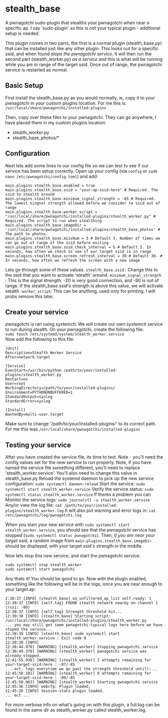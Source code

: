 # stealth_base
A pwnagotchi sudo-plugin that stealths your pwnagotchi when near a specific ap.
I say  'sudo-plugin' as this is not your typical plugin - additional setup is needed.  

This plugin comes in two parts, the first is a normal plugin (stealth_base.py) that can be installed
just like any other plugin. This looks out for a specific ssid, and when found *stops the pwnagotchi service*.
It will then run the second part (stealth_worker.py) *as a service* and this is what will be running
while you are in range of the target ssid. Once out of range, the pwnagotchi service is restarted as normal.

## Basic Setup
First install the stealth_base.py as you would normally, ie, copy it to your pwnagotchi in your custom plugins location.
For me this is:  
``/usr/local/share/pwnagotchi/installed-plugins``

Then, copy over these files to your pwnagotchi. They can go anywhere, I have placed them in my custom plugins location:
- stealth_worker.py
- stealth_base_photos/*  

## Configuration
Next lets add some lines to our config file so we can test to see if our service has been setup correctly.
Open up your config (via `config` or `sudo nano /etc/pwnagotchi/config.toml`) and add:
```
main.plugins.stealth_base.enabled = true
main.plugins.stealth_base.ssid = "your-ap-ssid-here" # Required. The ssid to stealth around
main.plugins.stealth_base.minimum_signal_strength = -85 # Required. The lowest singnal strength allowed before we consider te ssid out of range
main.plugins.stealth_base.worker_script = "/usr/local/share/pwnagotchi/installed-plugins/stealth_worker.py" # Required. The script to run when stealthing
main.plugins.stealth_base.imageDir = '/usr/local/share/pwnagotchi/installed-plugins/stealth_base_photos' # The path to photos.
main.plugins.stealth_base.missNum = 3 # Default 3. Number of times we can go out of range of the ssid before exiting
main.plugins.stealth_base.ssid_check_interval = 5 # Default 5. In seconds, how often we check to see if our target ssid is in range
main.plugins.stealth_base.screen_refresh_interval = 30 # Default 30. # In seconds, how often we refresh the screen with a new image
```  
Lets go through some of these values. 
`stealth_base.ssid` : Change this to the ssid that you want to activate 'stealth' around.
`minimum_signal_strength` : This is the signal strength. -20 is very good connection, and -90 is out of range. If the stealth_base.ssid's strength is above this value, we will activate stealth.
`worker_script`: This can be anything, used only for printing. I will probs remove this later. 

## Create your service  
pwnagotchi is ran using systemctl. We will create our own systemctl service to run during stealth.
On your pwnagotchi, create the following file:  
``sudo touch /etc/systemd/system/stealth_worker.service``  
Now add the following to this file:  
```
[Unit]
Description=Stealth Worker Service
After=network.target

[Service]
ExecStart=/usr/bin/python /path/to/your/installed-plugins/stealth_worker.py
Restart=no
User=root
WorkingDirectory=/path/to/your/installed-plugins/
Environment=PYTHONUNBUFFERED=1
StandardOutput=syslog
StandardError=syslog

[Install]
WantedBy=multi-user.target
```   
Make sure to change '/path/to/your/installed-plugins/' to its correct path. For me this was ``/usr/local/share/pwnagotchi/installed-plugins``  

## Testing your service
After you have created the service file, its time to test. Note - you'll need the config values set for the new service to run properly. Note, if you have named the service file something different, you'll need to replace 'stealth_worker.service'.  You'll also need to change this value in stealth_base.py
Reload the systemd daemon to pick up the new service configuration:
`sudo systemctl daemon-reload`
Start the service:
`sudo systemctl start stealth_worker.service`
Verify the service status:
`sudo systemctl status stealth_worker.service`
If theres a problem you can Monitor the service logs:
`sudo journalctl -u stealth_worker.service`
Any/or view the log file:
`cat /path/to/your/installed-plugins/stealth_worker.log`
It will also put warning and error logs in:
`cat /etc/pwnagotchi/log/pwnagotchi.log`

When you start your new service with `sudo systemctl start stealth_worker.service`, you should see that the pwnagotchi service has stopped (`sudo systemctl status pwnagotchi`). Then, *if you are near your target ssid*, a random image from  `main.plugins.stealth_base.imageDir` should be displayed, with your target ssid's strength in the middle.

Now lets stop this new service, and start the pwnagotchi service:
```
sudo systemctl stop stealth_worker
sudo systemctl start pwnagotchi
```
Any thats it! You should be good to go. Now with the plugin enabled, something like the following will be in the logs, once you are near enough to your target ap:
```
2:30:37 [INFO] [stealth_base] on_unfiltered_ap_list self.ready: 1
12:30:37 [INFO] {self.tag} FOUND stealth network nearby on channel 1 (rssi: -80)
12:30:37 [INFO] {self.tag} Strength threshold hit...
12:30:38 [INFO] [stealth_base] Starting script: /usr/local/share/pwnagotchi/installed-plugins/stealth_worker.py
... you may still get some pwnagotchi-typical logs here before we have stoped the service...
12:30:39 [INFO] [stealth_base] sudo systemctl start stealth_worker.service : Exit code 0
12:30:39 [INFO] 
12:30:44.970] [WARNING] [stealth_worker] Stopping pwnagotchi service
12:30:49.370] [WARNING] [stealth_worker] pwnagotchi service was already stopped.
12:41:55.938] [WARNING] [stealth_worker] 2 attempts remaining for your-target-ssid-here : -87/-85
... ect. logs everytime we go past the strength threshold untill:...
12:45:58.101] [WARNING] [stealth_worker] 0 attempts remaining for your-target-ssid-here : -89/-85
12:45:58.963] [WARNING] [stealth_worker] Starting pwnagotchi service
12:45:36 [INFO] webcfg: Plugin loaded.
12:45:36 [INFO] Session-stats plugin loaded.
... ect ...
```
 For more verbose info on what's going on with this plugin, a full log can be found in the same dir as stealth_worker.py called stealth_worker.log.



